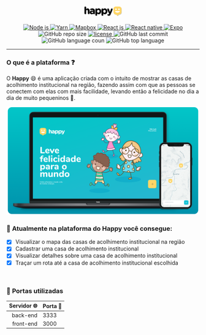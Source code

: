 
<p align="center">
  <img alt="Logo" src="./.github/Happy_Logo.png" width="20%"/>
  
<br/>  
<br/>
                                              
<a href="https://nodejs.org/en/">
 <img alt="Node js" title="node js" src="https://img.shields.io/static/v1?label=node%20js&message=javascript%20runtime%20environment&color=0193AD&labelColor=282a36&style=flat&logo=node.js&logoColor=white" />
</a>

<a href="https://classic.yarnpkg.com/en/docs/install#debian-stable">
 <img alt="Yarn" title="yarn" src="https://img.shields.io/static/v1?label=yarn&message=package%20manager&color=0193AD&labelColor=282a36&style=flat&logo=Yarn&logoColor=white" />
</a>

<a href="https://www.mapbox.com">
 <img alt="Mapbox" title="Mapbox" src="https://img.shields.io/static/v1?label=mapbox&message=map%20and%20location&color=0193AD&labelColor=282a36&style=flat&logo=Mapbox&logoColor=white"/>
</a>


<a href="https://pt-br.reactjs.org">
 <img alt="React js" title="React js" src="https://img.shields.io/static/v1?label=react%20js&message=library&color=0193AD&labelColor=282a36&style=flat&logo=REACT&logoColor=white" />
</a>

<a href="https://reactnative.dev">
 <img alt="React native" title="React native" src="https://img.shields.io/static/v1?label=react%20native&message=library&color=0193AD&labelColor=282a36&style=flat&logo=REACT&logoColor=white" />
</a>


<a href="https://docs.expo.io/get-started/installation/">
 <img alt="Expo" title="Expo" src="https://img.shields.io/static/v1?label=expo&message=mobile%20dev%20tool&color=0193AD&labelColor=282a36&style=flat&logo=Expo&logoColor=white" />
</a>


<img alt="GitHub repo size" title="GitHub repo size" src="https://img.shields.io/github/repo-size/AntonioNarcilio/Happy?color=0193AD&labelColor=282a36&logo=GitHub&logoColor=white" />

<a href="https://github.com/AntonioNarcilio/happy/blob/master/LICENSE">
 <img src="https://img.shields.io/github/license/AntonioNarcilio/Happy?label=license&color=0193AD&labelColor=282a36" alt="license"/>
</a>

<img alt="GitHub last commit" title="GitHub last commit" src="https://img.shields.io/github/last-commit/AntonioNarcilio/Happy?&color=0193AD&labelColor=282a36" />

<img alt="GitHub language coun" title="GitHub language coun" src="https://img.shields.io/github/languages/count/AntonioNarcilio/Happy?&color=0193AD&labelColor=282a36" />

<img alt="GitHub top language" title="GitHub top language" src="https://img.shields.io/github/languages/top/AntonioNarcilio/Happy?&color=0193AD&labelColor=282a36" />


</p>

---

### O que é a plataforma ❓

O **Happy** 😄 é uma aplicação criada com o intuito de mostrar as casas de acolhimento institucional na região, fazendo assim com que as pessoas se conectem com elas com mais facilidade, levando então a felicidade no dia a dia de muito pequeninos 🧒.

<img alt="Happy" src="./.github/Happy_Devices.png"/>


<br/>


### 🚀 **Atualmente na plataforma do Happy você consegue:**
- [x] Visualizar o mapa das casas de acolhimento institucional na região
- [x] Cadastrar uma casa de acolhimento institucional 
- [x] Visualizar detalhes sobre uma casa de acolhimento institucional
- [x] Traçar um rota até a casa de acolhimento institucional escolhida

<br/>

### 🚧 **Portas utilizadas**

Servidor 🌐 | Porta 🚪
---------:|:--------
back-end  |  3333
front-end |  3000


